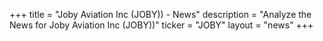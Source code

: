 +++
title = "Joby Aviation Inc (JOBY)) - News"
description = "Analyze the News for Joby Aviation Inc (JOBY))"
ticker = "JOBY"
layout = "news"
+++


